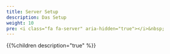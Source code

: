 ```yaml
---
title: Server Setup
description: Das Setup
weight: 10
pre: <i class="fa fa-server" aria-hidden="true"></i>&nbsp;
---
```


{{%children description="true" %}}
